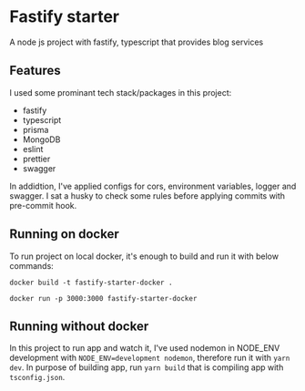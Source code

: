 # Fastify starter
A node js project with fastify, typescript that provides blog services

## Features
I used some prominant tech stack/packages in this project:
- fastify
- typescript
- prisma
- MongoDB
- eslint
- prettier
- swagger

In addidtion, I've applied configs for cors, environment variables, logger and swagger. I sat a husky to check some rules before applying commits with pre-commit hook.

## Running on docker

 To run project on local docker, it's enough to build and run it with below commands:
  ```
  docker build -t fastify-starter-docker .

  docker run -p 3000:3000 fastify-starter-docker
  ```

## Running without docker

In this project to run app and watch it, I've used nodemon in NODE_ENV development with `NODE_ENV=development nodemon`, therefore run it with `yarn dev`. In purpose of building app, run `yarn build` that is compiling app with `tsconfig.json`.

